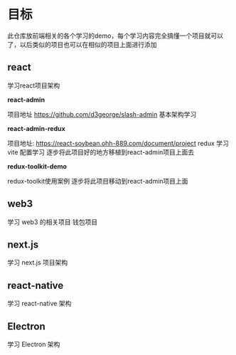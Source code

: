 # 目标
此仓库放前端相关的各个学习的demo，每个学习内容完全搞懂一个项目就可以了，以后类似的项目也可以在相似的项目上面进行添加

## react
学习react项目架构

**react-admin**

项目地址 https://github.com/d3george/slash-admin
基本架构学习

**react-admin-redux**

项目地址: https://react-soybean.ohh-889.com/document/project
redux 学习
vite 配置学习
逐步将此项目好的地方移植到react-admin项目上面去

**redux-toolkit-demo**

redux-toolkit使用案例
逐步将此项目移动到react-admin项目上面

## web3
学习 web3 的相关项目
钱包项目


## next.js
学习 next.js 项目架构

## react-native
学习 react-native 架构

## Electron
学习 Electron 架构